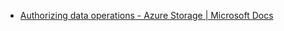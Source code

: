 - [Authorizing data operations - Azure Storage | Microsoft Docs](https://docs.microsoft.com/en-us/azure/storage/common/storage-auth)
